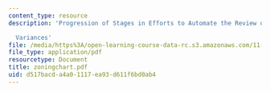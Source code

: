 ```yaml
---
content_type: resource
description: 'Progression of Stages in Efforts to Automate the Review of Zoning

  Variances'
file: /media/https%3A/open-learning-course-data-rc.s3.amazonaws.com/11-521-spatial-database-management-and-advanced-geographic-information-systems-spring-2003/d517bacda4a01117ea93d611f6bd0ab4_zoningchart.pdf
file_type: application/pdf
resourcetype: Document
title: zoningchart.pdf
uid: d517bacd-a4a0-1117-ea93-d611f6bd0ab4
---
```

